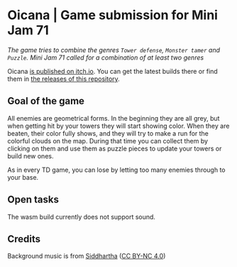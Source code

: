 # Oicana | Game submission for Mini Jam 71

*The game tries to combine the genres `Tower defense`, `Monster tamer` and `Puzzle`. Mini Jam 71 called for a combination of at least two genres*

Oicana [is published on itch.io](https://niklme.itch.io/oicana). You can get the latest builds there or find them in [the releases of this repository](https://github.com/NiklasEi/oicana/releases).

## Goal of the game

All enemies are geometrical forms. In the beginning they are all grey, but when getting hit by your towers they will start showing color. When they are beaten, their color fully shows, and they will try to make a run for the colorful clouds on the map. During that time you can collect them by clicking on them and use them as puzzle pieces to update your towers or build new ones.

As in every TD game, you can lose by letting too many enemies through to your base.

## Open tasks
The wasm build currently does not support sound.

## Credits

Background music is from [Siddhartha](https://freemusicarchive.org/music/Siddhartha/the-truth-within/star-of-david) ([CC BY-NC 4.0](https://creativecommons.org/licenses/by-nc/4.0))
